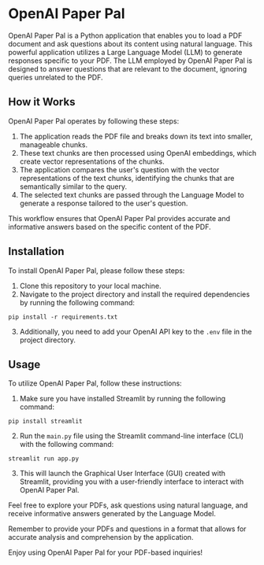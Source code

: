 # OpenAI Paper Pal

OpenAI Paper Pal is a Python application that enables you to load a PDF document and ask questions about its content using natural language. This powerful application utilizes a Large Language Model (LLM) to generate responses specific to your PDF. The LLM employed by OpenAI Paper Pal is designed to answer questions that are relevant to the document, ignoring queries unrelated to the PDF.

## How it Works

OpenAI Paper Pal operates by following these steps:

1. The application reads the PDF file and breaks down its text into smaller, manageable chunks.
2. These text chunks are then processed using OpenAI embeddings, which create vector representations of the chunks.
3. The application compares the user's question with the vector representations of the text chunks, identifying the chunks that are semantically similar to the query.
4. The selected text chunks are passed through the Language Model to generate a response tailored to the user's question.

This workflow ensures that OpenAI Paper Pal provides accurate and informative answers based on the specific content of the PDF.

## Installation

To install OpenAI Paper Pal, please follow these steps:

1. Clone this repository to your local machine.
2. Navigate to the project directory and install the required dependencies by running the following command:

```
pip install -r requirements.txt
```

3. Additionally, you need to add your OpenAI API key to the `.env` file in the project directory.

## Usage

To utilize OpenAI Paper Pal, follow these instructions:

1. Make sure you have installed Streamlit by running the following command:

```
pip install streamlit
```

2. Run the `main.py` file using the Streamlit command-line interface (CLI) with the following command:

```
streamlit run app.py
```

3. This will launch the Graphical User Interface (GUI) created with Streamlit, providing you with a user-friendly interface to interact with OpenAI Paper Pal.

Feel free to explore your PDFs, ask questions using natural language, and receive informative answers generated by the Language Model.

Remember to provide your PDFs and questions in a format that allows for accurate analysis and comprehension by the application.

Enjoy using OpenAI Paper Pal for your PDF-based inquiries!
